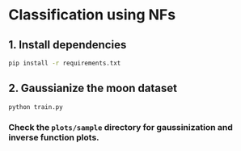 # **Classification using NFs**

## 1. Install dependencies
```bash
pip install -r requirements.txt
```

## 2. Gaussianize the moon dataset
```bash
python train.py
```

### Check the `plots/sample` directory for gaussinization and inverse function plots.
